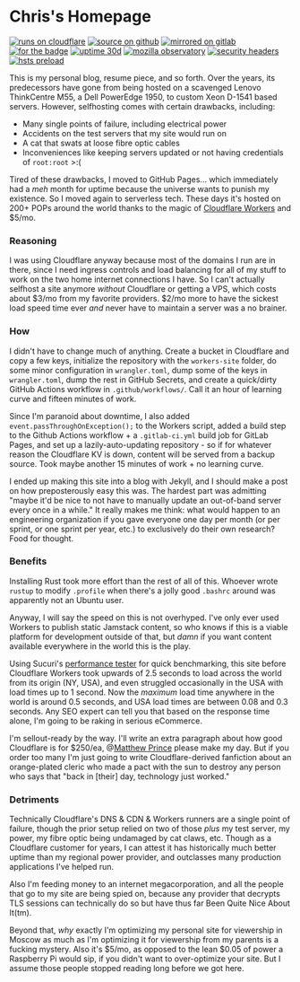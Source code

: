 # Chris's Homepage
[![runs on cloudflare](https://img.shields.io/badge/runs%20on-cloudflare-orange.svg)](https://chris.partridge.tech/)
[![source on github](https://img.shields.io/badge/source-github-black.svg)](https://github.com/partridge-tech/chris-blog)
[![mirrored on gitlab](https://img.shields.io/badge/mirror-gitlab-orange.svg)](https://gitlab.com/partridge-tech/chris-blog)
[![for the badge](https://img.shields.io/badge/badges-hella-red.svg)](https://forthebadge.com/)
[![uptime 30d](https://img.shields.io/uptimerobot/ratio/m783278378-95c8840ae4bbbffab9497a2a)](https://status.partridge.tech/)
[![mozilla observatory](https://img.shields.io/mozilla-observatory/grade/chris.partridge.tech?publish)](https://observatory.mozilla.org/analyze/chris.partridge.tech)
[![security headers](https://img.shields.io/security-headers?url=https%3A%2F%2Fchris.partridge.tech%2F)](https://securityheaders.com/?q=https%3A%2F%2Fchris.partridge.tech)
[![hsts preload](https://img.shields.io/hsts/preload/partridge.tech)](https://hstspreload.org/?domain=partridge.tech)

This is my personal blog, resume piece, and so forth. Over the years, its predecessors have gone from being hosted on a scavenged Lenovo ThinkCentre M55, a Dell PowerEdge 1950, to custom Xeon D-1541 based servers. However, selfhosting comes with certain drawbacks, including:
* Many single points of failure, including electrical power
* Accidents on the test servers that my site would run on
* A cat that swats at loose fibre optic cables
* Inconveniences like keeping servers updated or not having credentials of `root:root` >:(

Tired of these drawbacks, I moved to GitHub Pages... which immediately had a *meh* month for uptime because the universe wants to punish my existence. So I moved again to serverless tech. These days it's hosted on 200+ POPs around the world thanks to the magic of [Cloudflare Workers](https://workers.cloudflare.com/) and $5/mo.

### Reasoning

I was using Cloudflare anyway because most of the domains I run are in there, since I need ingress controls and load balancing for all of my stuff to work on the two home internet connections I have. So I can't actually selfhost a site anymore *without* Cloudflare or getting a VPS, which costs about $3/mo from my favorite providers. $2/mo more to have the sickest load speed time ever *and* never have to maintain a server was a no brainer.

### How

I didn't have to change much of anything. Create a bucket in Cloudflare and copy a few keys, initialize the repository with the `workers-site` folder, do some minor configuration in `wrangler.toml`, dump some of the keys in `wrangler.toml`, dump the rest in GitHub Secrets, and create a quick/dirty GitHub Actions workflow in `.github/workflows/`. Call it an hour of learning curve and fifteen minutes of work.

Since I'm paranoid about downtime, I also added `event.passThroughOnException();` to the Workers script, added a build step to the Github Actions workflow + a `.gitlab-ci.yml` build job for GitLab Pages, and set up a lazily-auto-updating repository - so if for whatever reason the Cloudflare KV is down, content will be served from a backup source. Took maybe another 15 minutes of work + no learning curve.

I ended up making this site into a blog with Jekyll, and I should make a post on how preposterously easy this was. The hardest part was admitting "maybe it'd be nice to not have to manually update an out-of-band server every once in a while." It really makes me think: what would happen to an engineering organization if you gave everyone one day per month (or per sprint, or one sprint per year, etc.) to exclusively do their own research? Food for thought.

### Benefits

Installing Rust took more effort than the rest of all of this. Whoever wrote `rustup` to modify `.profile` when there's a jolly good `.bashrc` around was apparently not an Ubuntu user.

Anyway, I will say the speed on this is not overhyped. I've only ever used Workers to publish static Jamstack content, so who knows if this is a viable platform for development outside of that, but *damn* if you want content available everywhere in the world this is the play.

Using Sucuri's [performance tester](https://performance.sucuri.net/domain/) for quick benchmarking, this site before Cloudflare Workers took upwards of 2.5 seconds to load across the world from its origin (NY, USA), and even struggled occasionally in the USA with load times up to 1 second. Now the *maximum* load time anywhere in the world is around 0.5 seconds, and USA load times are between 0.08 and 0.3 seconds. Any SEO expert can tell you that based on the response time alone, I'm going to be raking in serious eCommerce.

I'm sellout-ready by the way. I'll write an extra paragraph about how good Cloudflare is for $250/ea, @[Matthew Prince](https://twitter.com/eastdakota/) please make my day. But if you order too many I'm just going to write Cloudflare-derived fanfiction about an orange-plated cleric who made a pact with the sun to destroy any person who says that "back in [their] day, technology just worked."

### Detriments

Technically Cloudflare's DNS & CDN & Workers runners are a single point of failure, though the prior setup relied on two of those *plus* my test server, my power, my fibre optic being undamaged by cat claws, etc. Though as a Cloudflare customer for years, I can attest it has historically much better uptime than my regional power provider, and outclasses many production applications I've helped run.

Also I'm feeding money to an internet megacorporation, and all the people that go to my site are being spied on, because any provider that decrypts TLS sessions can technically do so but have thus far Been Quite Nice About It(tm).

Beyond that, *why* exactly I'm optimizing my personal site for viewership in Moscow as much as I'm optimizing it for viewership from my parents is a fucking mystery. Also it's $5/mo, as opposed to the lean $0.05 of power a Raspberry Pi would sip, if you didn't want to over-optimize your site. But I assume those people stopped reading long before we got here.
